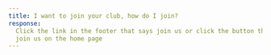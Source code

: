 ```yaml
---
title: I want to join your club, how do I join?
response:
  Click the link in the footer that says join us or click the button that says
  join us on the home page
---
```

